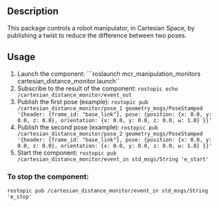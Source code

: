 ## Description
This package controls a robot manipulator, in Cartesian Space,
by publishing a twist to reduce the difference between two poses.

## Usage
1. Launch the component:
```roslaunch mcr_manipulation_monitors cartesian_distance_monitor.launch``
2. Subscribe to the result of the component:
```rostopic echo /cartesian_distance_monitor/event_out```
3. Publish the first pose (example):
```rostopic pub /cartesian_distance_monitor/pose_1 geometry_msgs/PoseStamped '{header: {frame_id: "base_link"}, pose: {position: {x: 0.0, y: 0.0, z: 0.0}, orientation: {x: 0.0, y: 0.0, z: 0.0, w: 1.0} }}'```
4. Publish the second pose (example):
```rostopic pub /cartesian_distance_monitor/pose_2 geometry_msgs/PoseStamped '{header: {frame_id: "base_link"}, pose: {position: {x: 0.0, y: 0.0, z: 0.0}, orientation: {x: 0.0, y: 0.0, z: 0.0, w: 1.0} }}'```
5. Start the component:
```rostopic pub /cartesian_distance_monitor/event_in std_msgs/String 'e_start'```

### To stop the component:
```rostopic pub /cartesian_distance_monitor/event_in std_msgs/String 'e_stop'```